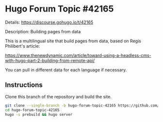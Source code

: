 # Hugo Forum Topic #42165

Details: <https://discourse.gohugo.io/t/42165>

Description: Building pages from data

This is a multilingual site that build pages from data, based on Regis Philibert's article:

https://www.thenewdynamic.com/article/toward-using-a-headless-cms-with-hugo-part-2-building-from-remote-api/

You can pull in different data for each language if necessary.

## Instructions

Clone this branch of the repository and build the site.

```bash
git clone --single-branch -b hugo-forum-topic-42165 https://github.com/jmooring/hugo-testing hugo-forum-topic-42165
cd hugo-forum-topic-42165
hugo -s prebuild && hugo server
```
